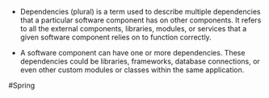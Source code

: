 - Dependencies (plural) is a term used to describe multiple dependencies that a particular software component has on other components. It refers to all the external components, libraries, modules, or services that a given software component relies on to function correctly.

- A software component can have one or more dependencies. These dependencies could be libraries, frameworks, database connections, or even other custom modules or classes within the same application.

#Spring 